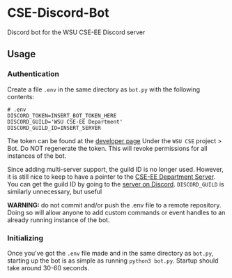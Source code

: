 # CSE-Discord-Bot

Discord bot for the WSU CSE-EE Discord server

## Usage

### Authentication

Create a file `.env` in the same directory as `bot.py` with the following contents:

```
# .env
DISCORD_TOKEN=INSERT_BOT_TOKEN_HERE
DISCORD_GUILD='WSU CSE-EE Department'
DISCORD_GUILD_ID=INSERT_SERVER
```

The token can be found at the [developer page](https://discord.com/developers/applications/) Under the `WSU CSE` project > Bot. Do NOT regenerate the token. This will revoke permissions for all instances of the bot.

Since adding multi-server support, the guild ID is no longer used. However, it is still nice to keep to have a pointer to the [CSE-EE Department Server](https://discord.gg/ks3pV7G). You can get the guild ID by going to the [server on Discord](https://discord.gg/ks3pV7G). `DISCORD_GUILD` is similarly unnecessary, but useful

**WARNING:** do not commit and/or push the .env file to a remote repository. Doing so will allow anyone to add custom commands or event handles to an already running instance of the bot.

### Initializing

Once you've got the `.env` file made and in the same directory as `bot.py`, starting up the bot is as simple as running `python3 bot.py`. Startup should take around 30-60 seconds.
